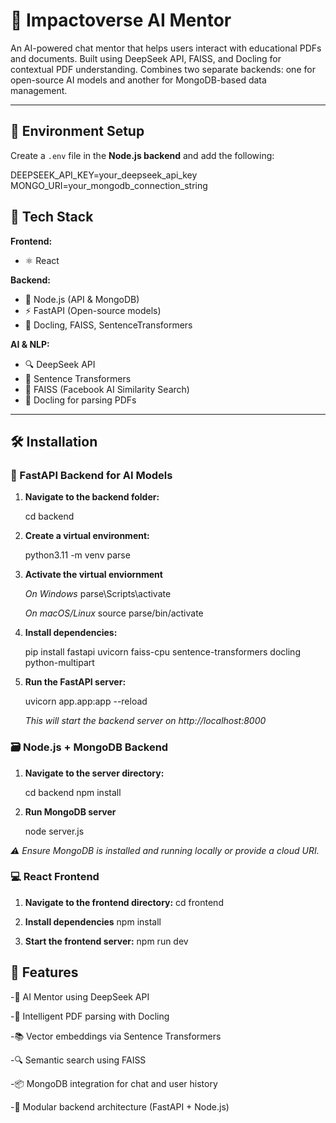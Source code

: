 # 🌌 Impactoverse AI Mentor

An AI-powered chat mentor that helps users interact with educational PDFs and documents. Built using DeepSeek API, FAISS, and Docling for contextual PDF understanding. Combines two separate backends: one for open-source AI models and another for MongoDB-based data management.

---

## 🔐 Environment Setup

Create a `.env` file in the **Node.js backend** and add the following:

DEEPSEEK_API_KEY=your_deepseek_api_key
MONGO_URI=your_mongodb_connection_string

## 🚀 Tech Stack

**Frontend:**
- ⚛️ React

**Backend:**
- 🧠 Node.js (API & MongoDB)
- ⚡ FastAPI (Open-source models)
- 🧾 Docling, FAISS, SentenceTransformers

**AI & NLP:**
- 🔍 DeepSeek API
- 📄 Sentence Transformers
- 🧠 FAISS (Facebook AI Similarity Search)
- 📘 Docling for parsing PDFs

---

## 🛠️ Installation

### 🔧 FastAPI Backend for AI Models

1. **Navigate to the backend folder:**
    
   cd backend

2. **Create a virtual environment:**

   python3.11 -m venv parse

3. **Activate the virtual enviornment**

     *On Windows*
      parse\Scripts\activate

     *On macOS/Linux*
     source parse/bin/activate

4. **Install dependencies:**

    pip install fastapi uvicorn faiss-cpu sentence-transformers docling python-multipart

5. **Run the FastAPI server:**
    
    uvicorn app.app:app --reload

    *This will start the backend server on http://localhost:8000*


 ### 🗃️ Node.js + MongoDB Backend

1. **Navigate to the server directory:**
    
    cd backend
    npm install

2. **Run MongoDB server**

   node server.js

*⚠️ Ensure MongoDB is installed and running locally or provide a cloud URI.*

### 💻 React Frontend 

1. **Navigate to the frontend directory:**
   cd frontend

2. **Install dependencies**
   npm install


3. **Start the frontend server:**
   npm run dev

## 🌟 Features
-🧠 AI Mentor using DeepSeek API

-📄 Intelligent PDF parsing with Docling

-📚 Vector embeddings via Sentence Transformers

-🔍 Semantic search using FAISS

-📦 MongoDB integration for chat and user history

-🎯 Modular backend architecture (FastAPI + Node.js)
